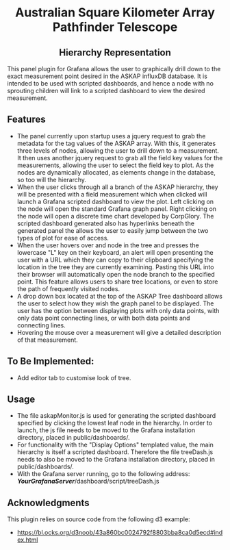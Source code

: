 <p >
    <h1 align="center">Australian Square Kilometer Array Pathfinder Telescope</h1>
</p>
<p >
    <h2 align="center">Hierarchy Representation</h2>
</p>
This panel plugin for Grafana allows the user to graphically drill down to the exact measurement point desired in the ASKAP influxDB database. It is intended to be used with scripted dashboards, and hence a node with no sprouting children will link to a scripted dashboard to view the desired measurement.

## Features

* The panel currently upon startup uses a jquery request to grab the metadata for the tag values of the ASKAP array. With this, it generates three levels of nodes, allowing the user to drill down to a measurement. It then uses another jquery request to grab all the field key values for the measurements, allowing the user to select the field key to plot. As the nodes are dynamically allocated, as elements change in the database, so too will the hierarchy.
* When the user clicks through all a branch of the ASKAP hierarchy, they will be presented with a field measurement which when clicked will launch a Grafana scripted dashboard to view the plot. Left clicking on the node will open the standard Grafana graph panel. Right clicking on the node will open a discrete time chart developed by CorpGlory. The scripted dashboard generated also has hyperlinks beneath the generated panel the allows the user to easily jump between the two types of plot for ease of access.
* When the user hovers over and node in the tree and presses the lowercase "L" key on their keyboard, an alert will open presenting the user with a URL which they can copy to their clipboard specifying the location in the tree they are currently examining. Pasting this URL into their browser will automatically open the node branch to the specified point. This feature allows users to share tree locations, or even to store the path of frequently visited nodes.
* A drop down box located at the top of the ASKAP Tree dashboard allows the user to select how they wish the graph panel to be displayed. The user has the option between displaying plots with only data points, with only data point connecting lines, or with both data points and connecting lines.
* Hovering the mouse over a measurement will give a detailed description of that measurement.

## To Be Implemented:

* Add editor tab to customise look of tree.

## Usage

* The file askapMonitor.js is used for generating the scripted dashboard specified by clicking the lowest leaf node in the hierarchy. In order to launch, the js file needs to be moved to the Grafana installation directory, placed in public/dashboards/.
* For functionality with the "Display Options" templated value, the main hierarchy is itself a scripted dashboard. Therefore the file treeDash.js needs to also be moved to the Grafana installation directory, placed in public/dashboards/.
* With the Grafana server running, go to the following address: **_YourGrafanaServer_**/dashboard/script/treeDash.js

## Acknowledgments

This plugin relies on source code from the following d3 example:

* https://bl.ocks.org/d3noob/43a860bc0024792f8803bba8ca0d5ecd#index.html
